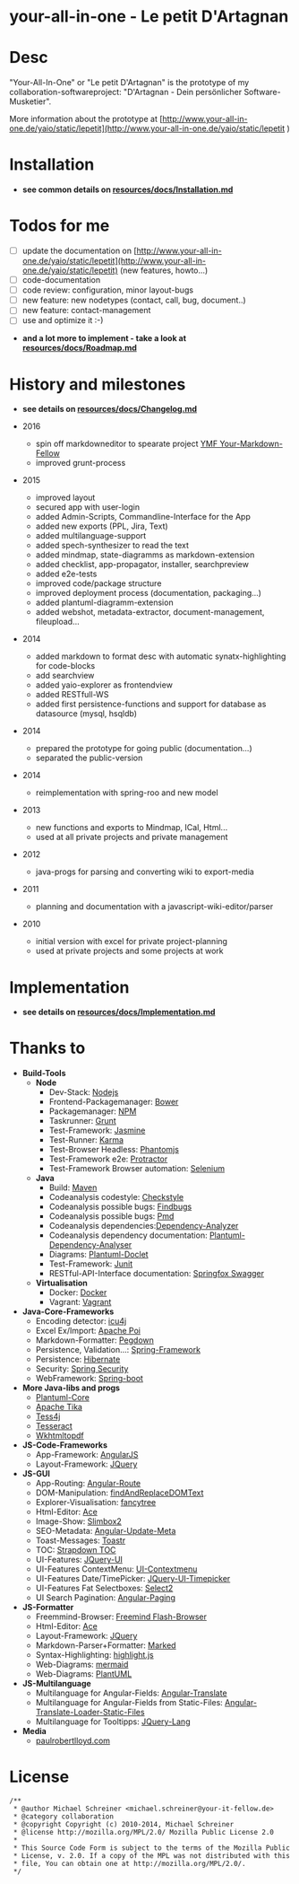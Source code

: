 your-all-in-one - Le petit D'Artagnan
=====================

# Desc
"Your-All-In-One" or "Le petit D'Artagnan" is the prototype of my 
collaboration-softwareproject: "D'Artagnan - Dein persönlicher Software-Musketier".

More information about the prototype at [http://www.your-all-in-one.de/yaio/static/lepetit](http://www.your-all-in-one.de/yaio/static/lepetit )



# Installation
- **see common details on [resources/docs/Installation.md](resources/docs/Installation.md)**

# Todos for me
- [ ] update the documentation on [http://www.your-all-in-one.de/yaio/static/lepetit](http://www.your-all-in-one.de/yaio/static/lepetit) (new features, howto...)
- [ ] code-documentation
- [ ] code review: configuration, minor layout-bugs
- [ ] new feature: new nodetypes (contact, call, bug, document..)
- [ ] new feature: contact-management
- [ ] use and optimize it :-)
- **and a lot more to implement - take a look at [resources/docs/Roadmap.md](resources/docs/Roadmap.md)**

# History and milestones
- **see details on [resources/docs/Changelog.md](resources/docs/Changelog.md)**
- 2016
   - spin off markdowneditor to spearate project [YMF Your-Markdown-Fellow](https://github.com/das-praktische-schreinerlein/your-markdown-fellow)
   - improved grunt-process
- 2015
   - improved layout 
   - secured app with user-login 
   - added Admin-Scripts, Commandline-Interface for the App
   - added new exports (PPL, Jira, Text)
   - added multilanguage-support
   - added spech-synthesizer to read the text
   - added mindmap, state-diagramms as markdown-extension
   - added checklist, app-propagator, installer, searchpreview
   - added e2e-tests
   - improved code/package structure
   - improved deployment process (documentation, packaging...)
   - added plantuml-diagramm-extension
   - added webshot, metadata-extractor, document-management, fileupload...

- 2014
   - added markdown to format desc with automatic synatx-highlighting for code-blocks
   - add searchview
   - added yaio-explorer as frontendview
   - added RESTfull-WS
   - added first persistence-functions and support for database as datasource (mysql, hsqldb)
- 2014 
   - prepared the prototype for going public (documentation...) 
   - separated the public-version
- 2014 
   - reimplementation with spring-roo and new model 
- 2013
   - new functions and exports to Mindmap, ICal, Html...
   - used at all private projects and private management
- 2012
   - java-progs for parsing and converting wiki to export-media
- 2011
   - planning and documentation with a javascript-wiki-editor/parser
- 2010
   - initial version with excel for private project-planning
   - used at private projects and some projects at work


# Implementation
- **see details on [resources/docs/Implementation.md](resources/docs/Implementation.md)**

# Thanks to
- **Build-Tools**
    - **Node**
        - Dev-Stack: [Nodejs](https://nodejs.org)
        - Frontend-Packagemanager: [Bower](http://bower.io/)
        - Packagemanager: [NPM](https://www.npmjs.com/)
        - Taskrunner: [Grunt](http://gruntjs.com/)
        - Test-Framework: [Jasmine](http://jasmine.github.io/)
        - Test-Runner: [Karma](http://karma-runner.github.io/)
        - Test-Browser Headless: [Phantomjs](http://phantomjs.org/)
        - Test-Framework e2e: [Protractor](https://angular.github.io/protractor/#/)
        - Test-Framework Browser automation: [Selenium](http://www.seleniumhq.org/)
    - **Java**
        - Build: [Maven](https://maven.apache.org/)
        - Codeanalysis codestyle: [Checkstyle](https://github.com/checkstyle/checkstyle)
        - Codeanalysis possible bugs: [Findbugs](http://findbugs.sourceforge.net/)
        - Codeanalysis possible bugs: [Pmd](http://pmd.sourceforge.net/snapshot/pmd-java/)
        - Codeanalysis dependencies:[Dependency-Analyzer](http://www.dependency-analyzer.org/)
        - Codeanalysis dependency documentation: [Plantuml-Dependency-Analyser](http://plantuml-depend.sourceforge.net/download/download.html)
        - Diagrams: [Plantuml-Doclet](http://de.plantuml.com/doclet.html)
        - Test-Framework: [Junit](http://junit.org/)
        - RESTful-API-Interface documentation: [Springfox Swagger](http://springfox.github.io/springfox/)
    - **Virtualisation**
        - Docker: [Docker](https://www.docker.com/)
        - Vagrant: [Vagrant](https://www.vagrantup.com/)
- **Java-Core-Frameworks**
    - Encoding detector: [icu4j](http://icu-project.org/)
    - Excel Ex/Import: [Apache Poi](https://github.com/apache/poi)
    - Markdown-Formatter: [Pegdown](https://github.com/sirthias/pegdown)
    - Persistence, Validation...: [Spring-Framework](https://github.com/spring-projects/spring-framework)
    - Persistence: [Hibernate](https://github.com/hibernate/)
    - Security: [Spring Security](https://github.com/spring-projects/spring-security)
    - WebFramework: [Spring-boot](https://github.com/spring-projects/spring-boot)
- **More Java-libs and progs**
    - [Plantuml-Core](https://github.com/plantuml/plantuml)
    - [Apache Tika](https://tika.apache.org/1.11/gettingstarted.html)
    - [Tess4j](http://tess4j.sourceforge.net/)
    - [Tesseract](https://github.com/tesseract-ocr/tesseract)
    - [Wkhtmltopdf](https://github.com/wkhtmltopdf/wkhtmltopdf)
- **JS-Code-Frameworks**
    - App-Framework: [AngularJS](https://angularjs.org/)
    - Layout-Framework: [JQuery](https://github.com/jquery/jquery)
- **JS-GUI**
    - App-Routing: [Angular-Route](https://github.com/angular/bower-angular-route)
    - DOM-Manipulation: [findAndReplaceDOMText](https://github.com/padolsey/findAndReplaceDOMText)
    - Explorer-Visualisation: [fancytree](https://github.com/mar10/fancytree)
    - Html-Editor: [Ace](https://github.com/ajaxorg/ace-builds)
    - Image-Show: [Slimbox2](http://www.digitalia.be/software/slimbox2)
    - SEO-Metadata: [Angular-Update-Meta](https://github.com/jvandemo/angular-update-meta)
    - Toast-Messages: [Toastr](https://github.com/CodeSeven/toastr)
    - TOC: [Strapdown TOC](https://github.com/ndossougbe/strapdown)
    - UI-Features: [JQuery-UI](https://github.com/jquery/jquery-ui)
    - UI-Features ContextMenu: [UI-Contextmenu](https://github.com/mar10/jquery-ui-contextmenu)
    - UI-Features Date/TimePicker: [JQuery-UI-Timepicker](https://github.com/trentrichardson/jQuery-Timepicker-Addon)
    - UI-Features Fat Selectboxes: [Select2](https://github.com/select2/select2)
    - UI Search Pagination: [Angular-Paging](https://github.com/brantwills/Angular-Paging)
- **JS-Formatter**
    - Freemmind-Browser: [Freemind Flash-Browser](http://freemind.sourceforge.net/wiki/index.php/Flash_browser)
    - Html-Editor: [Ace](https://github.com/ajaxorg/ace-builds)
    - Layout-Framework: [JQuery](https://github.com/jquery/jquery)
    - Markdown-Parser+Formatter: [Marked](https://github.com/chjj/marked)
    - Syntax-Highlighting: [highlight.js](https://highlightjs.org/)
    - Web-Diagrams: [mermaid](https://github.com/knsv/mermaid)
    - Web-Diagrams: [PlantUML](http://plantuml.com/)
- **JS-Multilanguage**
    - Multilanguage for Angular-Fields: [Angular-Translate](https://github.com/angular-translate/)
    - Multilanguage for Angular-Fields from Static-Files: [Angular-Translate-Loader-Static-Files](https://github.com/angular-translate/bower-angular-translate-loader-static-files)
    - Multilanguage for Tooltipps: [JQuery-Lang](https://github.com/coolbloke1324/jquery-lang-js)
- **Media**
    - [paulrobertlloyd.com](http://paulrobertlloyd.com/2009/06/social_media_icons/)


# License
    /**
     * @author Michael Schreiner <michael.schreiner@your-it-fellow.de>
     * @category collaboration
     * @copyright Copyright (c) 2010-2014, Michael Schreiner
     * @license http://mozilla.org/MPL/2.0/ Mozilla Public License 2.0
     *
     * This Source Code Form is subject to the terms of the Mozilla Public
     * License, v. 2.0. If a copy of the MPL was not distributed with this
     * file, You can obtain one at http://mozilla.org/MPL/2.0/.
     */
